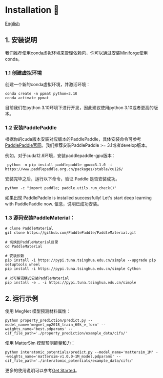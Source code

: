 
# Installation 🔧

[English](./install.md)

## 1. 安装说明

我们推荐使用conda虚拟环境来管理依赖包，你可以通过安装[Miniforge](https://github.com/conda-forge/miniforge)使用conda。

### 1.1 创建虚拟环境
创建一个新的conda虚拟环境，并激活环境：

    conda create -n ppmat python=3.10
    conda activate ppmat

目前我们在python 3.10环境下进行开发，因此建议使用python 3.10或者更高的版本。

### 1.2 安装PaddlePaddle
根据你的cuda版本安装对应版本的PaddlePaddle，具体安装命令可参考[PaddlePaddle官网](https://www.paddlepaddle.org.cn/install/quick)。我们推荐安装PaddlePaddle >= 3.1或者develop版本。

例如，对于cuda12.6环境，安装paddlepaddle-gpu版本：

     python -m pip install paddlepaddle-gpu==3.1.0 -i https://www.paddlepaddle.org.cn/packages/stable/cu126/

安装完毕之后，运行以下命令，验证 Paddle 是否安装成功。

    python -c "import paddle; paddle.utils.run_check()"

如果出现 PaddlePaddle is installed successfully! Let's start deep learning with PaddlePaddle now. 信息，说明已成功安装。

### 1.3 源码安装PaddleMaterial：

    # clone PaddleMaterial
    git clone https://github.com/PaddlePaddle/PaddleMaterial.git

    # 切换到PaddleMaterial目录
    cd PaddleMaterial

    # 安装依赖
    pip install -i https://pypi.tuna.tsinghua.edu.cn/simple --upgrade pip setuptools wheel
    pip install -i https://pypi.tuna.tsinghua.edu.cn/simple Cython

    # 以可编辑模式安装PaddleMaterial
    pip install -e . -i https://pypi.tuna.tsinghua.edu.cn/simple


## 2. 运行示例

使用 MegNet 模型预测材料属性：

    python property_prediction/predict.py --model_name='megnet_mp2018_train_60k_e_form' --weights_name='best.pdparams' --cif_file_path='./property_prediction/example_data/cifs/'

使用 MatterSim 模型预测能量和力：

    python interatomic_potentials/predict.py --model_name='mattersim_1M' --weights_name='mattersim-v1.0.0-1M_model.pdparams' --cif_file_path='./interatomic_potentials/example_data/cifs/'

更多的使用说明可以参考[Get Started](./get_started.md)。
